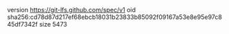version https://git-lfs.github.com/spec/v1
oid sha256:cd78d87d217ef68ebcb18031b23833b85092f09167a53e8e95e97c845df7342f
size 5473
